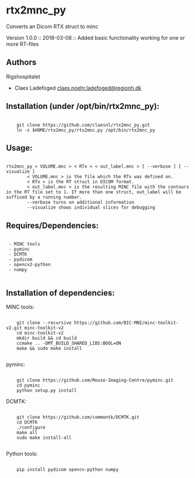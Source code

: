 # rtx2mnc_py
Converts an Dicom RTX struct to minc

Version 1.0.0 :: 2018-03-08 :: Added basic functionality working for one or more RT-files

## Authors
Rigshospitalet
  - Claes Ladefoged <claes.noehr.ladefoged@regionh.dk>

## Installation (under /opt/bin/rtx2mnc_py):
<pre><code>
	git clone https://github.com/claesnl/rtx2mnc_py.git
	ln -s $HOME/rtx2mnc_py/rtx2mnc.py /opt/bin/rtx2mnc_py
</code></pre>

## Usage:
<pre><code>
rtx2mnc_py < VOLUME.mnc > < RTx > < out_label.mnc > [ --verbose ] [ --visualize ]
      	< VOLUME.mnc > is the file which the RTx was defined on.
      	< RTx > is the RT struct in DICOM format.
      	< out_label.mnc > is the resulting MINC file with the contours in the RT file set to 1. If more than one struct, out_label will be suffixed by a running number.
      	--verbose turns on additional information
      	--visualize shows individual slices for debugging
</code></pre>

## Requires/Dependencies:
<pre><code>
 - MINC tools
 - pyminc
 - DCMTK
 - pydicom
 - opencv2-python
 - numpy
 </code></pre>

 ## Installation of dependencies:
 MINC tools:
 <pre><code>
 	git clone --recursive https://github.com/BIC-MNI/minc-toolkit-v2.git minc-toolkit-v2
 	cd minc-toolkit-v2
  	mkdir build && cd build
  	ccmake .. -DMT_BUILD_SHARED_LIBS:BOOL=ON
  	make && sudo make install
 </code></pre>

 pyminc:
 <pre><code>
 	git clone https://github.com/Mouse-Imaging-Centre/pyminc.git
 	cd pyminc
 	python setup.py install
</code></pre>

DCMTK:
 <pre><code>
	git clone https://github.com/commontk/DCMTK.git
	cd DCMTK
	./configure
	make all
	sudo make install-all
 </code></pre>

 Python tools:
 <pre><code>
 	pip install pydicom opencv-python numpy
 </pre></code>